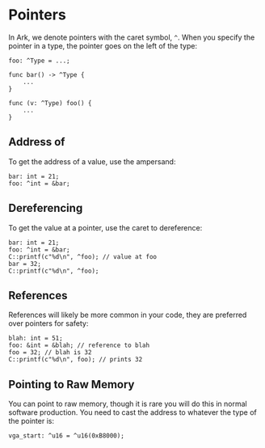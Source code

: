 # Pointers
In Ark, we denote pointers with the caret symbol, `^`. When you specify the pointer in a type, the pointer goes on the left of the type:

	foo: ^Type = ...;

	func bar() -> ^Type {
		...
	}

	func (v: ^Type) foo() {
		...
	}

## Address of
To get the address of a value, use the ampersand:

	bar: int = 21;
	foo: ^int = &bar;

## Dereferencing
To get the value at a pointer, use the caret to dereference:

	bar: int = 21;
	foo: ^int = &bar;
	C::printf(c"%d\n", ^foo); // value at foo
	bar = 32;
	C::printf(c"%d\n", ^foo);

## References
References will likely be more common in your code, they are preferred over pointers for safety:

	blah: int = 51;
	foo: &int = &blah; // reference to blah
	foo = 32; // blah is 32
	C::printf(c"%d\n", foo); // prints 32

## Pointing to Raw Memory
You can point to raw memory, though it is rare you will do this in normal software production. You need to cast the address to whatever the type of the pointer is:

    vga_start: ^u16 = ^u16(0xB8000);
    
